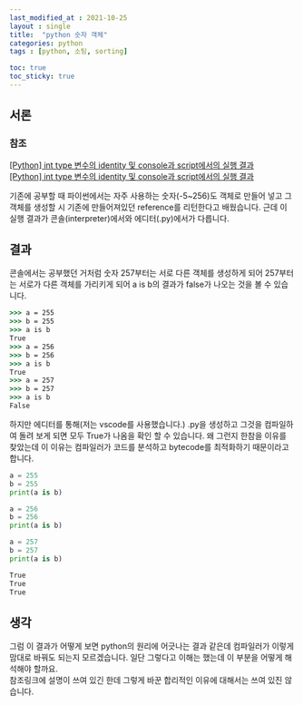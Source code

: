 ```yaml
---
last_modified_at : 2021-10-25
layout : single
title:  "python 숫자 객체"
categories: python
tags : [python, 소팅, sorting]

toc: true
toc_sticky: true
---
```

## 서론
### 참조
<a target = '_blank' href='https://tyanjournal.com/tips/python-int-type-%EB%B3%80%EC%88%98%EC%9D%98-identity-%EB%B0%8F-console%EA%B3%BC-script%EC%97%90%EC%84%9C%EC%9D%98-%EC%8B%A4%ED%96%89-%EA%B2%B0%EA%B3%BC/'>[Python] int type 변수의 identity 및 console과 script에서의 실행 결과</a>  
<a target = '_blank' href='파이썬의 효과적인 메모리 재활용 방법 - Interning'>[Python] int type 변수의 identity 및 console과 script에서의 실행 결과</a>  

기존에 공부할 때 파이썬에서는 자주 사용하는 숫자(-5~256)도 객체로 만들어 넣고 그 객체를 생성할 시 기존에 만들어져있던 reference를 리턴한다고 배웠습니다. 근데 이 실행 결과가 콘솔(interpreter)에서와 에디터(.py)에서가 다릅니다.

## 결과
콘솔에서는 공부했던 거처럼 숫자 257부터는 서로 다른 객체를 생성하게 되어 257부터는 서로가 다른 객체를 가리키게 되어 a is b의 결과가 false가 나오는 것을 볼 수 있습니다.
```cmd
>>> a = 255
>>> b = 255
>>> a is b
True
>>> a = 256
>>> b = 256
>>> a is b
True
>>> a = 257
>>> b = 257
>>> a is b
False
```
하지만 에디터를 통해(저는 vscode를 사용했습니다.) .py을 생성하고 그것을 컴파일하여 돌려 보게 되면 모두 True가 나옴을 확인 할 수 있습니다. 왜 그런지 한참을 이유를 찾았는데 이 이유는 컴파일러가 코드를 분석하고 bytecode를 최적화하기 때문이라고 합니다.
```python
a = 255
b = 255
print(a is b)

a = 256
b = 256
print(a is b)

a = 257
b = 257
print(a is b)
```
```cmd
True
True
True
```

## 생각
그럼 이 결과가 어떻게 보면 python의 원리에 어긋나는 결과 같은데 컴파일러가 이렇게 맘대로 바꿔도 되는지 모르겠습니다. 일단 그렇다고 이해는 했는데 이 부분을 어떻게 해석해야 할까요.  
참조링크에 설명이 쓰여 있긴 한데 그렇게 바꾼 합리적인 이유에 대해서는 쓰여 있진 않습니다.
